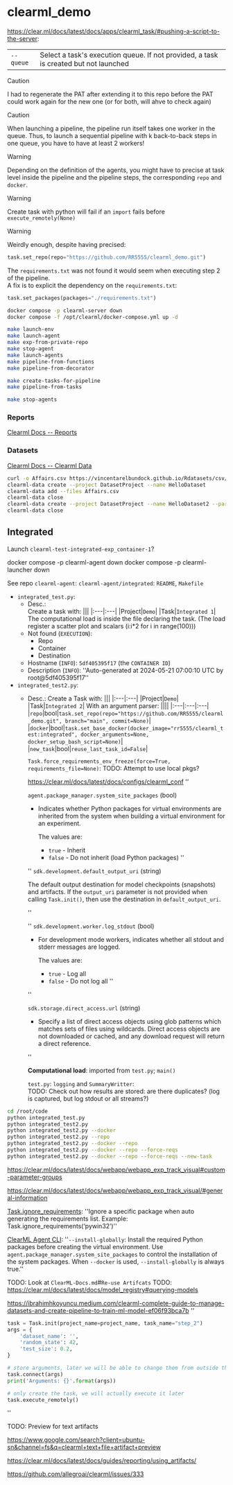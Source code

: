 # clearml_demo





https://clear.ml/docs/latest/docs/apps/clearml_task/#pushing-a-script-to-the-server:

|||
|:---|:---|
|`--queue`|Select a task's execution queue. If not provided, a task is created but not launched|



> [!CAUTION]
> I had to regenerate the PAT after extending it to this repo before the PAT could work again for the new one (or for both, will ahve to check again) 


> [!CAUTION]
> When launching a pipeline, the pipeline run itself takes one worker in the queue. Thus, to launch a sequential pipeline with k back-to-back steps in one queue, you have to have at least 2 workers!

> [!WARNING]
> Depending on the definition of the agents, you might have to precise at task level inside the pipeline and the pipeline steps, the corresponding `repo` and `docker`.

> [!WARNING]
> Create task with python will fail if an `import` fails before `execute_remotely(None)`

> [!WARNING]
> Weirdly enough, despite having precised:
> ```python
> task.set_repo(repo="https://github.com/RR5555/clearml_demo.git")
> ```
> The `requirements.txt` was not found it would seem when executing step 2 of the pipeline.\
> A fix is to explicit the dependency on the `requirements.txt`:
> ```python
> task.set_packages(packages="./requirements.txt")
> ```

```bash
docker compose -p clearml-server down
docker compose -f /opt/clearml/docker-compose.yml up -d
```


```bash
make launch-env
make launch-agent
make exp-from-private-repo
make stop-agent
make launch-agents
make pipeline-from-functions
make pipeline-from-decorator

make create-tasks-for-pipeline
make pipeline-from-tasks

make stop-agents
```


### Reports

[Clearml Docs -- Reports](https://clear.ml/docs/latest/docs/webapp/webapp_reports/)


### Datasets

[Clearml Docs -- Clearml Data](https://clear.ml/docs/latest/docs/clearml_data/)

```bash
curl -o Affairs.csv https://vincentarelbundock.github.io/Rdatasets/csv/AER/Affairs.csv
clearml-data create --project DatasetProject --name HelloDataset
clearml-data add --files Affairs.csv
clearml-data close
clearml-data create --project DatasetProject --name HelloDataset2 --parents 479a1e15b44e44daa4e27efa97811246
clearml-data close
```


## Integrated


Launch `clearml-test-integrated-exp_container-1`?

docker compose -p clearml-agent down
docker compose -p clearml-launcher down

See repo `clearml-agent`: `clearml-agent/integrated`: `README`, `Makefile`


* `integrated_test.py`:
  * Desc.:\
  	Create a task with:
	|||
	|:---|:---|
	|Project|`Demo`|
	|Task|`Integrated 1`|
	The computational load is inside the file declaring the task. (The load register a scatter plot and scalars (i:i*2 for i in range(100)))
  * Not found (`EXECUTION`):
    * Repo
    * Container
    * Destination
  * Hostname (`INFO`): `5df405395f17` (the `CONTAINER ID`)
  * Description (`INFO`): ''Auto-generated at 2024-05-21 07:00:10 UTC by root@5df405395f17''
* `integrated_test2.py`:
  * Desc.:
	Create a Task with:
	|||
	|:---|:---|
	|Project|`Demo`|
	|Task|`Integrated 2`|
	With an argument parser:
	||||
	|:---|:---|:---|
	|`repo`|bool|`task.set_repo(repo="https://github.com/RR5555/clearml_demo.git", branch="main", commit=None)`|
	|`docker`|bool|`task.set_base_docker(docker_image="rr5555/clearml_test:integrated", docker_arguments=None, docker_setup_bash_script=None)`|
	|`new_task`|bool|`reuse_last_task_id=False`|

	`Task.force_requirements_env_freeze(force=True, requirements_file=None)`:
	TODO: Attempt to use local pkgs?

	https://clear.ml/docs/latest/docs/configs/clearml_conf
	''

	`agent.package_manager.system_site_packages` (bool)

    * Indicates whether Python packages for virtual environments are inherited from the system when building a virtual environment for an experiment.

    	The values are:
        * `true` - Inherit
        * `false` - Do not inherit (load Python packages)
	''

	''
	`sdk.development.default_output_uri` (string)

    The default output destination for model checkpoints (snapshots) and artifacts. If the `output_uri` parameter is not provided when calling `Task.init()`, then use the destination in `default_output_uri`.

	''

	''
	`sdk.development.worker.log_stdout` (bool)

    * For development mode workers, indicates whether all stdout and stderr messages are logged.

    	The values are:
        * `true` - Log all
        * `false` - Do not log all
	''

	''

	`sdk.storage.direct_access.url` (string)

    * Specify a list of direct access objects using glob patterns which matches sets of files using wildcards. Direct access objects are not downloaded or cached, and any download request will return a direct reference.

	''



	**Computational load**: imported from `test.py`; `main()`

	`test.py`: `logging` and `SummaryWritter`:\
	TODO: Check out how results are stored: are there duplicates? (log is captured, but log stdout or all streams?)



```bash
cd /root/code
python integrated_test.py
python integrated_test2.py
python integrated_test2.py --docker
python integrated_test2.py --repo
python integrated_test2.py --docker --repo
python integrated_test2.py --docker --repo --force-reqs
python integrated_test2.py --docker --repo --force-reqs --new-task
```


https://clear.ml/docs/latest/docs/webapp/webapp_exp_track_visual#custom-parameter-groups

https://clear.ml/docs/latest/docs/webapp/webapp_exp_track_visual/#general-information



[Task.ignore_requirements](https://clear.ml/docs/latest/docs/references/sdk/task/#taskignore_requirements): ''Ignore a specific package when auto generating the requirements list. Example: Task.ignore_requirements(‘pywin32’)''


[ClearML Agent CLI](https://clear.ml/docs/latest/docs/clearml_agent/clearml_agent_ref/#parameters):
''`--install-globally`:	Install the required Python packages before creating the virtual environment. Use `agent.package_manager.system_site_packages` to control the installation of the system packages. When `--docker` is used, `--install-globally` is always true.''


TODO: Look at `ClearML-Docs.md`\#`Re-use Artifcats`
TODO: https://clear.ml/docs/latest/docs/model_registry#querying-models


https://ibrahimhkoyuncu.medium.com/clearml-complete-guide-to-manage-datasets-and-create-pipeline-to-train-ml-model-ef06f93bca7b
''
```python
task = Task.init(project_name=project_name, task_name="step_2")
args = {
    'dataset_name': '',
    'random_state': 42,
    'test_size': 0.2,
}

# store arguments, later we will be able to change them from outside the code
task.connect(args)
print('Arguments: {}'.format(args))

# only create the task, we will actually execute it later
task.execute_remotely()
```
''

TODO: Preview for text artifacts


https://www.google.com/search?client=ubuntu-sn&channel=fs&q=clearml+text+file+artifact+preview

https://clear.ml/docs/latest/docs/guides/reporting/using_artifacts/

https://github.com/allegroai/clearml/issues/333